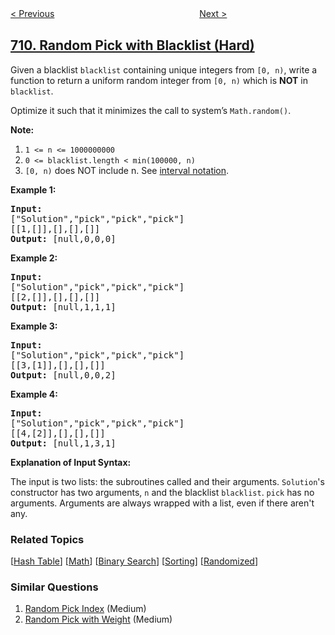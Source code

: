 <!--|This file generated by command(leetcode description); DO NOT EDIT.    |-->
<!--+----------------------------------------------------------------------+-->
<!--|@author    openset <openset.wang@gmail.com>                           |-->
<!--|@link      https://github.com/openset                                 |-->
<!--|@home      https://github.com/openset/leetcode                        |-->
<!--+----------------------------------------------------------------------+-->

[< Previous](../to-lower-case "To Lower Case")
　　　　　　　　　　　　　　　　
[Next >](../number-of-distinct-islands-ii "Number of Distinct Islands II")

## [710. Random Pick with Blacklist (Hard)](https://leetcode.com/problems/random-pick-with-blacklist "黑名单中的随机数")

<p>Given a blacklist <code>blacklist</code> containing unique integers from <code>[0, n)</code>, write a function to return a uniform random integer from <code>[0, n)</code> which is <strong>NOT</strong> in <code>blacklist</code>.</p>

<p>Optimize it such that it minimizes the call to system&rsquo;s <code>Math.random()</code>.</p>

<p><strong>Note:</strong></p>

<ol>
	<li><code>1 &lt;= n &lt;= 1000000000</code></li>
	<li><code>0 &lt;= blacklist.length &lt; min(100000, n)</code></li>
	<li><code>[0, n)</code> does NOT include n. See <a href="https://en.wikipedia.org/wiki/Interval_(mathematics)" target="_blank">interval notation</a>.</li>
</ol>

<p><strong>Example 1:</strong></p>

<pre>
<strong>Input: 
</strong><span id="example-input-1-1">[&quot;Solution&quot;,&quot;pick&quot;,&quot;pick&quot;,&quot;pick&quot;]
</span><span id="example-input-1-2">[[1,[]],[],[],[]]</span>
<strong>Output: </strong><span id="example-output-1">[null,0,0,0]</span>
</pre>

<p><strong>Example 2:</strong></p>

<pre>
<strong>Input: 
</strong><span id="example-input-2-1">[&quot;Solution&quot;,&quot;pick&quot;,&quot;pick&quot;,&quot;pick&quot;]
</span><span id="example-input-2-2">[[2,[]],[],[],[]]</span>
<strong>Output: </strong><span id="example-output-2">[null,1,1,1]</span>
</pre>

<p><strong>Example 3:</strong></p>

<pre>
<strong>Input: 
</strong><span id="example-input-3-1">[&quot;Solution&quot;,&quot;pick&quot;,&quot;pick&quot;,&quot;pick&quot;]
</span><span id="example-input-3-2">[[3,[1]],[],[],[]]</span>
<strong>Output: </strong><span id="example-output-3">[null,0,0,2]</span>
</pre>

<p><strong>Example 4:</strong></p>

<pre>
<strong>Input: 
</strong><span id="example-input-4-1">[&quot;Solution&quot;,&quot;pick&quot;,&quot;pick&quot;,&quot;pick&quot;]
</span><span id="example-input-4-2">[[4,[2]],[],[],[]]</span>
<strong>Output: </strong><span id="example-output-4">[null,1,3,1]</span>
</pre>

<p><strong>Explanation of Input Syntax:</strong></p>

<p>The input is two lists: the subroutines called and their arguments. <code>Solution</code>&#39;s constructor has two arguments, <code>n</code> and the blacklist <code>blacklist</code>. <code>pick</code> has no arguments. Arguments are always wrapped with a list, even if there aren&#39;t any.</p>

### Related Topics
  [[Hash Table](../../tag/hash-table/README.md)]
  [[Math](../../tag/math/README.md)]
  [[Binary Search](../../tag/binary-search/README.md)]
  [[Sorting](../../tag/sorting/README.md)]
  [[Randomized](../../tag/randomized/README.md)]

### Similar Questions
  1. [Random Pick Index](../random-pick-index) (Medium)
  1. [Random Pick with Weight](../random-pick-with-weight) (Medium)
